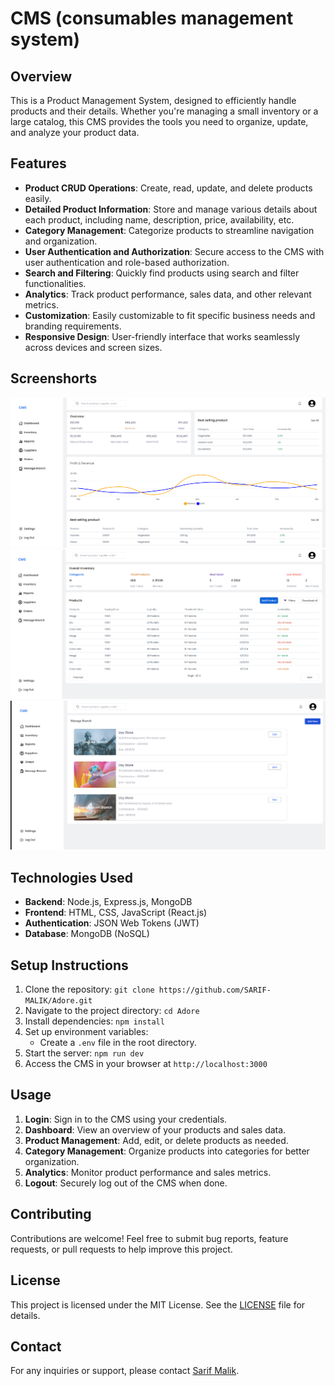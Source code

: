 # CMS (consumables management system)

## Overview
This is a Product Management System, designed to efficiently handle products and their details. Whether you're managing a small inventory or a large catalog, this CMS provides the tools you need to organize, update, and analyze your product data.

## Features
- **Product CRUD Operations**: Create, read, update, and delete products easily.
- **Detailed Product Information**: Store and manage various details about each product, including name, description, price, availability, etc.
- **Category Management**: Categorize products to streamline navigation and organization.
- **User Authentication and Authorization**: Secure access to the CMS with user authentication and role-based authorization.
- **Search and Filtering**: Quickly find products using search and filter functionalities.
- **Analytics**: Track product performance, sales data, and other relevant metrics.
- **Customization**: Easily customizable to fit specific business needs and branding requirements.
- **Responsive Design**: User-friendly interface that works seamlessly across devices and screen sizes.

## Screenshorts 
<img src='./public/assets/cms1.png'>
<img src='./public/assets/cms3.png'>
<img src='./public/assets/cms2.png'>

## Technologies Used
- **Backend**: Node.js, Express.js, MongoDB
- **Frontend**: HTML, CSS, JavaScript (React.js)
- **Authentication**: JSON Web Tokens (JWT)
- **Database**: MongoDB (NoSQL)

## Setup Instructions
1. Clone the repository: `git clone https://github.com/SARIF-MALIK/Adore.git`
2. Navigate to the project directory: `cd Adore`
3. Install dependencies: `npm install`
4. Set up environment variables:
   - Create a `.env` file in the root directory.
5. Start the server: `npm run dev`
6. Access the CMS in your browser at `http://localhost:3000`

## Usage
1. **Login**: Sign in to the CMS using your credentials.
2. **Dashboard**: View an overview of your products and sales data.
3. **Product Management**: Add, edit, or delete products as needed.
4. **Category Management**: Organize products into categories for better organization.
5. **Analytics**: Monitor product performance and sales metrics.
6. **Logout**: Securely log out of the CMS when done.

## Contributing
Contributions are welcome! Feel free to submit bug reports, feature requests, or pull requests to help improve this project.

## License
This project is licensed under the MIT License. See the [LICENSE](LICENSE) file for details.

## Contact
For any inquiries or support, please contact [Sarif Malik](mailto:sarif.malik@hotmail.com).